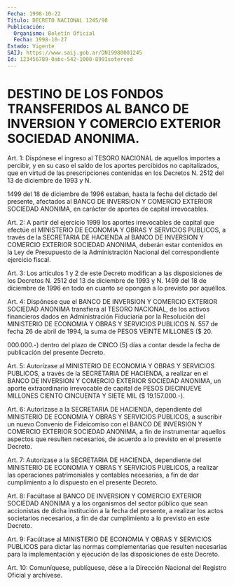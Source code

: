 ```yaml
---
Fecha: 1998-10-22
Título: DECRETO NACIONAL 1245/98
Publicación:
  Organismo: Boletín Oficial
  Fecha: 1998-10-27
Estado: Vigente
SAIJ: https://www.saij.gob.ar/DN19980001245
Id: 123456789-0abc-542-1000-8991soterced
---
```

# DESTINO DE LOS FONDOS TRANSFERIDOS AL BANCO DE INVERSION Y COMERCIO EXTERIOR SOCIEDAD ANONIMA.

<a id="1"></a>
Art. 1: Dispónese el ingreso al TESORO  NACIONAL  de  aquellos importes  a  percibir,  y  en  su  caso  el  saldo  de  los aportes percibidos  no  capitalizados,  que en virtud de las prescripciones contenidas en los Decretos N. 2512 del 13 de diciembre de 1993 y N.

1499  del  18  de diciembre de 1996 estaban,  hasta  la  fecha  del dictado del presente,  afectados  al  BANCO DE INVERSION Y COMERCIO EXTERIOR  SOCIEDAD  ANONIMA,  en carácter  de  aportes  de  capital irrevocables.

<a id="2"></a>
Art. 2: A partir del ejercicio  1999  los  aportes irrevocables de capital que efectúe el MINISTERIO DE ECONOMIA  Y  OBRAS Y SERVICIOS PUBLICOS,  a  través  de  la  SECRETARIA  DE HACIENDA al  BANCO  DE INVERSION  Y  COMERCIO  EXTERIOR  SOCIEDAD ANONIMA,  deberán  estar contenidos en la Ley de Presupuesto  de  la Administración Nacional del correspondiente ejercicio fiscal.

<a id="3"></a>
Art.  3:  Los  artículos 1 y 2 de este Decreto  modifican  a  las disposiciones de los Decretos N. 2512 del 13 de diciembre de 1993 y N. 1499 del 18 de diciembre de 1996 en todo en cuanto se opongan a lo previsto por aquéllos.

<a id="4"></a>
Art. 4: Dispónese que el BANCO DE  INVERSION  Y  COMERCIO EXTERIOR SOCIEDAD  ANONIMA  transfiera  al TESORO NACIONAL, de  los  activos financieros dados en Administración  Fiduciaria  por  la Resolución del MINISTERIO DE ECONOMIA Y OBRAS Y SERVICIOS PUBLICOS N. 557  de fecha  26  de abril de 1994, la suma de PESOS VEINTE MILLONES ($ 20.

000.000.-) dentro  del  plazo  de  CINCO (5) días a contar desde la fecha de publicación del presente Decreto.

<a id="5"></a>
Art. 5: Autorízase al MINISTERIO DE  ECONOMIA  Y OBRAS Y SERVICIOS PUBLICOS, a través de la SECRETARIA DE HACIENDA,  a  realizar en el BANCO DE INVERSION Y COMERCIO EXTERIOR SOCIEDAD ANONIMA,  un aporte extraordinario  irrevocable de capital de PESOS DIECINUEVE MILLONES CIENTO CINCUENTA Y SIETE MIL ($ 19.157.000.-).

<a id="6"></a>
Art. 6: Autorízase  a  la  SECRETARIA DE HACIENDA, dependiente del MINISTERIO DE ECONOMIA Y OBRAS Y SERVICIOS PUBLICOS, a suscribir un nuevo Convenio de Fideicomiso  con el BANCO DE INVERSION Y COMERCIO EXTERIOR SOCIEDAD ANONIMA, a fin  de instrumentar aquellos aspectos que resulten necesarios, de acuerdo  a  lo  previsto en el presente Decreto.

<a id="7"></a>
Art.  7: Autorízase a la SECRETARIA DE HACIENDA,  dependiente  del MINISTERIO DE ECONOMIA Y OBRAS Y SERVICIOS PUBLICOS, a realizar las operaciones  patrimoniales  y  contables  necesarias,  a fin de dar cumplimiento a lo dispuesto en el presente Decreto.

<a id="8"></a>
Art.  8:  Facúltase  al  BANCO  DE  INVERSION Y COMERCIO EXTERIOR SOCIEDAD ANONIMA y a los organismos del  sector  público  que  sean accionistas  de  dicha  institución  a  la  fecha  del  presente, a realizar los actos societarios necesarios, a fin de dar cumplimiento a lo previsto en este Decreto.

<a id="9"></a>
Art.  9: Facúltase al MINISTERIO DE ECONOMIA Y OBRAS Y SERVICIOS PUBLICOS  para  dictar  las  normas  complementarias  que  resulten necesarias  para la implementación y ejecución de las disposiciones de este Decreto.

<a id="10"></a>
Art. 10: Comuníquese,  publíquese,  dése  a la Dirección Nacional del Registro Oficial y archívese.